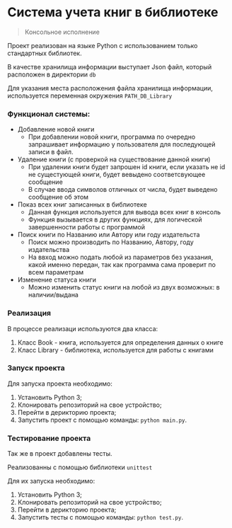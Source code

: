 # Система учета книг в библиотеке
> Консольное исполнение

Проект реализован на языке Python c использованием только стандартных библиотек.

В качестве хранилища информации выступает Json файл, который расположен в директории ``db``

Для указания места расположения файла хранилища информации, используется переменная окружения ``PATH_DB_Library``

### Функционал системы:
- Добавление новой книги
  - При добавлении новой книги, программа по очередно запрашивает информацию у пользователя для последующей записи в файл.
- Удаление книги (с проверкой на существование данной книги)
  - При удалении книги будет запрошен id книги, если указать не id не сущестующей книги, будет вевыдено соответсвующее сообщение
  - В случае ввода символов отличных от числа, будет выведено сообщение об этом
- Показ всех книг записанных в библиотеке
  - Данная функция используется для вывода всех книг в консоль
  - Функция вызывается в других функциях, для логической завершенности работы с программой
- Поиск книги по Названию или Автору или году издательста
  - Поиск можно производить по Названию, Автору, году издательства
  - На ввход можно подать любой из параметров без указания, какой именно передан, так как программа сама проверит по всем параметрам
- Изменение статуса книги
  - Можно изменить статус книги на любой из двух возможных: в наличии/выдана

### Реализация
В процессе реализаци используются два класса:
1. Класс Book - книга, используется для определения данных о книге
2. Класс Library - библиотека, используется для работы с книгами

### Запуск проекта
Для запуска проекта необходимо:
1. Установить Python 3;
2. Клонировать репозиторий на свое устройство;
3. Перейти в дерикторию проекта; 
4. Запустить проект с помощью команды: ``python main.py``.

### Тестирование проекта
Так же в проект добавлены тесты.

Реализованны с помощью библиотеки ``unittest``

Для их запуска необходимо:
1. Установить Python 3;
2. Клонировать репозиторий на свое устройство;
3. Перейти в дерикторию проекта; 
4. Запустить тесты с помощью команды: ``python test.py``.

